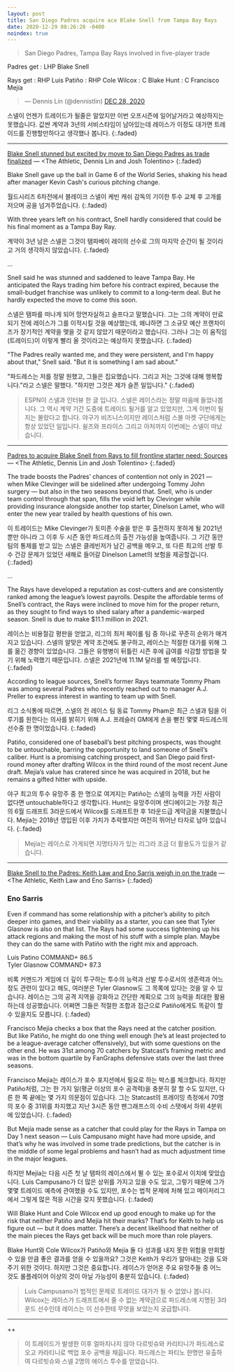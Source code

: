```yaml
---
layout: post
title: San Diego Padres acquire ace Blake Snell from Tampa Bay Rays
date: 2020-12-29 08:26:28 -0400
noindex: true
---
```


> San Diego Padres, Tampa Bay Rays involved in five-player trade

Padres get
: LHP Blake Snell

Rays get
: RHP Luis Patiño
: RHP Cole Wilcox
: C Blake Hunt
: C Francisco Mejía

<script async src="//platform.twitter.com/widgets.js" charset="utf-8"></script>
<blockquote class="twitter-tweet" data-lang="en">
  &mdash; Dennis Lin (@dennistlin)
  <a href="https://twitter.com/dennistlin/status/1343410402500042752">DEC 28, 2020</a>
</blockquote>

스넬이 언젠가 트레이드가 될줄은 알았지만 이번 오프시즌에 일어날거라고 예상하지는 못했습니다. 값싼 계약과 3년의 서비스타임이 남아있는데 레이스가 이정도 대가면 트레이드를 진행할만하다고 생각했나 봅니다.
{:.faded}

---

[Blake Snell stunned but excited by move to San Diego Padres as trade finalized](https://www.espn.com/mlb/story/_/id/30620943/blake-snell-stunned-excited-move-san-diego-padres-trade-finalized) &mdash; <The Athletic, Dennis Lin and Josh Tolentino>
{:.faded}

Blake Snell gave up the ball in Game 6 of the World Series, shaking his head after manager Kevin Cash's curious pitching change.

월드시리즈 6차전에서 블레이크 스넬이 케빈 캐쉬 감독의 기이한 투수 교체 후 고개를 저으며 공을 넘겨주었습니다.
{:.faded}

With three years left on his contract, Snell hardly considered that could be his final moment as a Tampa Bay Ray.

계약이 3년 남은 스넬은 그것이 탬파베이 레이의 선수로 그의 마지막 순간이 될 것이라고 거의 생각하지 않았습니다.
{:.faded}

...

Snell said he was stunned and saddened to leave Tampa Bay. He anticipated the Rays trading him before his contract expired, because the small-budget franchise was unlikely to commit to a long-term deal. But he hardly expected the move to come this soon.

스넬은 탬파를 떠나게 되어 망연자실하고 슬프다고 말했습니다. 그는 그의 계약이 만료되기 전에 레이스가 그를 이적시킬 것을 예상했는데, 왜냐하면 그 소규모 예산 프랜차이즈가 장기적인 계약을 맺을 것 같지 않았기 때문이라고 했습니다. 그러나 그는 이 움직임(트레이드)이 이렇게 빨리 올 것이라고는 예상하지 못했습니다.
{:.faded}

"The Padres really wanted me, and they were persistent, and I'm happy about that," Snell said. "But it is something I am sad about."

"파드레스는 저를 정말 원했고, 그들은 집요했습니다. 그리고 저는 그것에 대해 행복합니다."라고 스넬은 말했다. "하지만 그것은 제가 슬픈 일입니다."
{:.faded}

> ESPN이 스넬과 인터뷰 한 글 입니다. 스넬은 레이스라는 정말 마음에 들었나봅니다. 그 역시 계약 기간 도중에 트레이드 될거를 알고 있었지만, 그게 이번이 될지는 몰랐다고 합니다. 야구가 비즈니스이지만 레이스처럼 스몰 마켓 구단에게는 항상 있었던 일입니다. 쉴즈와 프라이스 그리고 아처까지 이번에는 스넬이 떠났습니다.

---

[Padres to acquire Blake Snell from Rays to fill frontline starter need: Sources](https://theathletic.com/2287797/2020/12/28/padres-blake-snell-trade-rays/) &mdash; <The Athletic, Dennis Lin and Josh Tolentino>
{:.faded}

The trade boosts the Padres’ chances of contention not only in 2021 — when Mike Clevinger will be sidelined after undergoing Tommy John surgery — but also in the two seasons beyond that. Snell, who is under team control through that span, fills the void left by Clevinger while providing insurance alongside another top starter, Dinelson Lamet, who will enter the new year trailed by health questions of his own.

이 트레이드는 Mike Clevinger가 토미존 수술을 받은 후 출전하지 못하게 될 2021년뿐만 아니라 그 이후 두 시즌 동안 파드레스의 출전 가능성을 높여줍니다. 그 기간 동안 팀의 통제를 받고 있는 스넬은 클레빈저가 남긴 공백을 메우고, 또 다른 최고의 선발 투수 건강 문제가 있었던 새해로 들어갈 Dinelson Lamet의 보험을 제공할겁니다.
{:.faded}

...

The Rays have developed a reputation as cost-cutters and are consistently ranked among the league’s lowest payrolls. Despite the affordable terms of Snell’s contract, the Rays were inclined to move him for the proper return, as they sought to find ways to shed salary after a pandemic-warped season. Snell is due to make $11.1 million in 2021.

레이스는 비용절감 평판을 얻었고, 리그의 최저 페이롤 팀 중 하나로 꾸준히 순위가 매겨지고 있습니다. 스넬의 알맞은 계약 조건에도 불구하고, 레이스는 적절한 대가를 위해 그를 옮긴 경향이 있었습니다. 그들은 유행병이 뒤틀린 시즌 후에 급여를 삭감할 방법을 찾기 위해 노력했기 때문입니다. 스넬은 2021년에 11.1M 달러를 벌 예정입니다.
{:.faded}

According to league sources, Snell’s former Rays teammate Tommy Pham was among several Padres who recently reached out to manager A.J. Preller to express interest in wanting to team up with Snell.

리그 소식통에 따르면, 스넬의 전 레이스 팀 동료 Tommy Pham은 최근 스넬과 팀을 이루기를 원한다는 의사를 밝히기 위해 A.J. 프레슬러 GM에게 손을 뻗친 몇몇 파드레스의 선수중 한 명이었습니다.
{:.faded}

Patiño, considered one of baseball’s best pitching prospects, was thought to be untouchable, barring the opportunity to land someone of Snell’s caliber. Hunt is a promising catching prospect, and San Diego paid first-round money after drafting Wilcox in the third round of the most recent June draft. Mejía’s value has cratered since he was acquired in 2018, but he remains a gifted hitter with upside.

야구 최고의 투수 유망주 중 한 명으로 여겨지는 Patiño는 스넬의 능력을 가진 사람이 없다면 untouchable하다고 생각합니다. Hunt는 유망주이며 샌디에이고는 가장 최근의 6월 드래프트 3라운드에서 Wilcox를 드래프트한 후 1라운드급 계약금을 지불했습니다. Mejía는 2018년 영입된 이후 가치가 추락했지만 여전히 뛰어난 타자로 남아 있습니다.
{:.faded}

> Mejía는 레이스로 가게되면 지명타자가 있는 리그라 조금 더 활용도가 있을거 같습니다.

---

[Blake Snell to the Padres: Keith Law and Eno Sarris weigh in on the trade](https://theathletic.com/2288432/2020/12/28/blake-snell-trade-padres/) &mdash; <The Athletic, Keith Law and Eno Sarris>
{:.faded}

### Eno Sarris
Even if command has some relationship with a pitcher’s ability to pitch deeper into games, and their viability as a starter, you can see that Tyler Glasnow is also on that list. The Rays had some success tightening up his attack regions and making the most of his stuff with a simple plan. Maybe they can do the same with Patiño with the right mix and approach.   

Luis Patino COMMAND+ 86.5   
Tyler Glasnow COMMAND+ 87.3   

비록 커멘드가 게임에 더 깊이 투구하는 투수의 능력과 선발 투수로서의 생존력과 어느 정도 관련이 있다고 해도, 여러분은 Tyler Glasnow도 그 목록에 있다는 것을 알 수 있습니다. 레이스는 그의 공격 지역을 강화하고 간단한 계획으로 그의 능력을 최대한 활용하는데 성공했습니다. 어쩌면 그들은 적절한 조합과 접근으로 Patiño에게도 똑같이 할 수 있을지도 모릅니다.
{:.faded}

Francisco Mejía checks a box that the Rays need at the catcher position. But like Patiño, he might do one thing well enough (he’s at least projected to be a league-average catcher offensively), but with some questions on the other end. He was 31st among 70 catchers by Statcast’s framing metric and was in the bottom quartile by FanGraphs defensive stats over the last three seasons.

Francisco Mejía는 레이스가 포수 포지션에서 필요로 하는 박스를 체크합니다. 하지만 Patiño처럼, 그는 한 가지 일(평균 이상의 포수 공격력)을 충분히 잘 할 수도 있지만, 다른 한 쪽 끝에는 몇 가지 의문점이 있습니다. 그는 Statcast의 프레이밍 측정에서 70명의 포수 중 31위를 차지했고 지난 3시즌 동안 팬그래프스의 수비 스탯에서 하위 4분위에 있었습니다.
{:.faded}

But Mejía made sense as a catcher that could play for the Rays in Tampa on Day 1 next season — Luis Campusano might have had more upside, and that’s why he was involved in some trade predictions, but the catcher is in the middle of some legal problems and hasn’t had as much adjustment time in the major leagues.

하지만 Mejía는 다음 시즌 첫 날 탬파의 레이스에서 뛸 수 있는 포수로서 이치에 맞았습니다. Luis Campusano가 더 많은 상위를 가지고 있을 수도 있고, 그렇기 때문에 그가 몇몇 트레이드 예측에 관여했을 수도 있지만, 포수는 법적 문제에 처해 있고 메이저리그에서 그렇게 많은 적응 시간을 갖지 못했습니다.
{:.faded}

Will Blake Hunt and Cole Wilcox end up good enough to make up for the risk that neither Patiño and Mejía hit their marks? That’s for Keith to help us figure out — but it does matter. There’s a decent likelihood that neither of the main pieces the Rays get back will be much more than role players.

Blake Hunt와 Cole Wilcox가 Patiño와 Mejía 둘 다 성과를 내지 못한 위험을 만회할 수 있을 만큼 좋은 결과를 얻을 수 있을까요? 그것은 Keith가 우리가 알아내는 것을 도와주기 위한 것이다. 하지만 그것은 중요합니다. 레이스가 얻어온 주요 유망주들 중 어느 것도 롤플레이어 이상의 것이 아닐 가능성이 충분히 있습니다.
{:.faded}

> Luis Campusano가 법적인 문제로 트레이드 대가가 될 수 없었나 봅니다. Wilcox는 레이스가 드래프트에서 줄 수 없는 계약금으로 파드레스에 지명된 3라운드 선수인데 레이스는 이 선수한테 무엇을 보았는지 궁급합니다.

---

++

> 이 트레이드가 발생한 이후 얼마지나지 않아 다르빗슈와 카리티니가 파드레스로 오고 카라티니로 백업 포수 공백을 채웁니다. 파드레스는 파티노 한명만 유출하여 다르빗슈와 스넬 2명의 에이스 투수를 얻었습니다.
